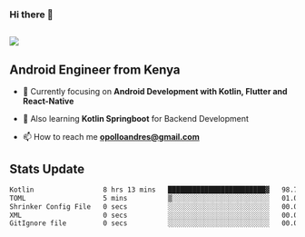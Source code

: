 ### Hi there 👋
<h2 align="left"><img src="https://readme-typing-svg.herokuapp.com?color='blue'&lines=I'm+Andrew+Opollo😊;Welcome+to+my+Github😜"> </h2>

## Android Engineer from Kenya


- 🌱 Currently focusing on **Android Development with Kotlin, Flutter and React-Native**

- 🔭 Also learning **Kotlin Springboot** for Backend Development

- 📫 How to reach me **opolloandres@gmail.com**


## Stats Update
<!--START_SECTION:waka-->

```txt
Kotlin                 8 hrs 13 mins   ████████████████████████▓   98.77 %
TOML                   5 mins          ▒░░░░░░░░░░░░░░░░░░░░░░░░   01.07 %
Shrinker Config File   0 secs          ░░░░░░░░░░░░░░░░░░░░░░░░░   00.08 %
XML                    0 secs          ░░░░░░░░░░░░░░░░░░░░░░░░░   00.06 %
GitIgnore file         0 secs          ░░░░░░░░░░░░░░░░░░░░░░░░░   00.01 %
```

<!--END_SECTION:waka-->


